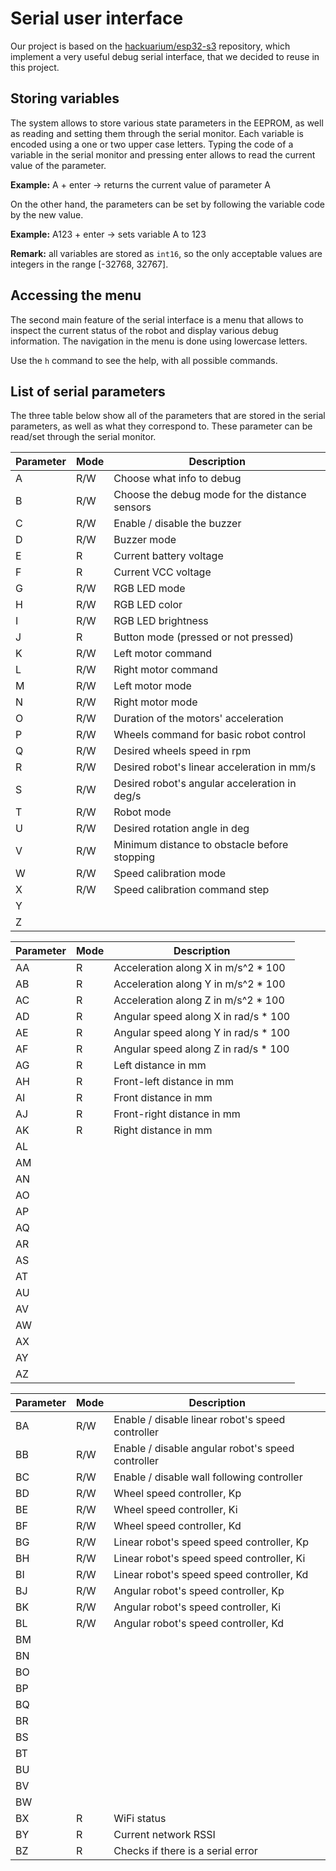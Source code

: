 # Serial user interface

Our project is based on the [hackuarium/esp32-s3](https://github.com/Hackuarium/esp32-c3) repository, which implement a very useful debug serial interface, that we decided to reuse in this project.

## Storing variables

The system allows to store various state parameters in the EEPROM, as well as reading and setting them through the serial monitor. Each variable is encoded using a one or two upper case letters. Typing the code of a variable in the serial monitor and pressing enter allows to read the current value of the parameter.

**Example:** A + enter -> returns the current value of parameter A

On the other hand, the parameters can be set by following the variable code by the new value.

**Example:** A123 + enter -> sets variable A to 123

**Remark:** all variables are stored as `int16`, so the only acceptable values are integers in the range [-32768, 32767].

## Accessing the menu

The second main feature of the serial interface is a menu that allows to inspect the current status of the robot and display various debug information.
The navigation in the menu is done using lowercase letters.

Use the `h` command to see the help, with all possible commands.

## List of serial parameters

The three table below show all of the parameters that are stored in the serial parameters, as well as what they correspond to. These parameter can be read/set through the serial monitor.

| Parameter | Mode | Description                                    |
| --------- | ---- | ---------------------------------------------- |
| A         | R/W  | Choose what info to debug                      |
| B         | R/W  | Choose the debug mode for the distance sensors |
| C         | R/W  | Enable / disable the buzzer                    |
| D         | R/W  | Buzzer mode                                    |
| E         | R    | Current battery voltage                        |
| F         | R    | Current VCC voltage                            |
| G         | R/W  | RGB LED mode                                   |
| H         | R/W  | RGB LED color                                  |
| I         | R/W  | RGB LED brightness                             |
| J         | R    | Button mode (pressed or not pressed)           |
| K         | R/W  | Left motor command                             |
| L         | R/W  | Right motor command                            |
| M         | R/W  | Left motor mode                                |
| N         | R/W  | Right motor mode                               |
| O         | R/W  | Duration of the motors' acceleration           |
| P         | R/W  | Wheels command for basic robot control         |
| Q         | R/W  | Desired wheels speed in rpm                    |
| R         | R/W  | Desired robot's linear acceleration in mm/s    |
| S         | R/W  | Desired robot's angular acceleration in deg/s  |
| T         | R/W  | Robot mode                                     |
| U         | R/W  | Desired rotation angle in deg                  |
| V         | R/W  | Minimum distance to obstacle before stopping   |
| W         | R/W  | Speed calibration mode                         |
| X         | R/W  | Speed calibration command step                 |
| Y         |      |                                                |
| Z         |      |                                                |

| Parameter | Mode | Description                           |
| --------- | ---- | ------------------------------------- |
| AA        | R    | Acceleration along X in m/s^2 \* 100  |
| AB        | R    | Acceleration along Y in m/s^2 \* 100  |
| AC        | R    | Acceleration along Z in m/s^2 \* 100  |
| AD        | R    | Angular speed along X in rad/s \* 100 |
| AE        | R    | Angular speed along Y in rad/s \* 100 |
| AF        | R    | Angular speed along Z in rad/s \* 100 |
| AG        | R    | Left distance in mm                   |
| AH        | R    | Front-left distance in mm             |
| AI        | R    | Front distance in mm                  |
| AJ        | R    | Front-right distance in mm            |
| AK        | R    | Right distance in mm                  |
| AL        |      |                                       |
| AM        |      |                                       |
| AN        |      |                                       |
| AO        |      |                                       |
| AP        |      |                                       |
| AQ        |      |                                       |
| AR        |      |                                       |
| AS        |      |                                       |
| AT        |      |                                       |
| AU        |      |                                       |
| AV        |      |                                       |
| AW        |      |                                       |
| AX        |      |                                       |
| AY        |      |                                       |
| AZ        |      |                                       |

| Parameter | Mode | Description                                       |
| --------- | ---- | ------------------------------------------------- |
| BA        | R/W  | Enable / disable linear robot's speed controller  |
| BB        | R/W  | Enable / disable angular robot's speed controller |
| BC        | R/W  | Enable / disable wall following controller        |
| BD        | R/W  | Wheel speed controller, Kp                        |
| BE        | R/W  | Wheel speed controller, Ki                        |
| BF        | R/W  | Wheel speed controller, Kd                        |
| BG        | R/W  | Linear robot's speed speed controller, Kp         |
| BH        | R/W  | Linear robot's speed speed controller, Ki         |
| BI        | R/W  | Linear robot's speed speed controller, Kd         |
| BJ        | R/W  | Angular robot's speed controller, Kp              |
| BK        | R/W  | Angular robot's speed controller, Ki              |
| BL        | R/W  | Angular robot's speed controller, Kd              |
| BM        |      |                                                   |
| BN        |      |                                                   |
| BO        |      |                                                   |
| BP        |      |                                                   |
| BQ        |      |                                                   |
| BR        |      |                                                   |
| BS        |      |                                                   |
| BT        |      |                                                   |
| BU        |      |                                                   |
| BV        |      |                                                   |
| BW        |      |                                                   |
| BX        | R    | WiFi status                                       |
| BY        | R    | Current network RSSI                              |
| BZ        | R    | Checks if there is a serial error                 |
